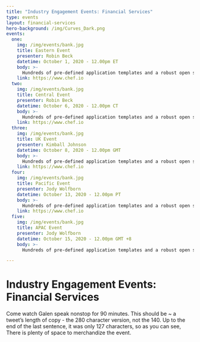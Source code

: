 ```yaml
---
title: "Industry Engagement Events: Financial Services"
type: events
layout: financial-services
hero-background: /img/Curves_Dark.png
events:
  one:
    img: /img/events/bank.jpg
    title: Eastern Event
    presenter: Robin Beck
    datetime: October 1, 2020 - 12.00pm ET
    body: >-
      Hundreds of pre-defined application templates and a robust open source user community.
    link: https://www.chef.io
  two:
    img: /img/events/bank.jpg
    title: Central Event
    presenter: Robin Beck
    datetime: October 6, 2020 - 12.00pm CT
    body: >-
      Hundreds of pre-defined application templates and a robust open source user community.
    link: https://www.chef.io
  three:
    img: /img/events/bank.jpg
    title: UK Event
    presenter: Kimball Johnson
    datetime: October 8, 2020 - 12.00pm GMT
    body: >-
      Hundreds of pre-defined application templates and a robust open source user community.
    link: https://www.chef.io
  four:
    img: /img/events/bank.jpg
    title: Pacific Event
    presenter: Jody Wolfborn
    datetime: October 13, 2020 - 12.00pm PT
    body: >-
      Hundreds of pre-defined application templates and a robust open source user community.
    link: https://www.chef.io
  five:
    img: /img/events/bank.jpg
    title: APAC Event
    presenter: Jody Wolfborn
    datetime: October 15, 2020 - 12.00pm GMT +8
    body: >-
      Hundreds of pre-defined application templates and a robust open source user community.

---
```

# Industry Engagement Events: Financial Services

Come watch Galen speak nonstop for 90 minutes. This should be ~ a tweet’s length of copy - the 280 character version, not the 140. Up to the end of the last sentence, it was only 127 characters, so as you can see, There is plenty of space to merchandize the event.